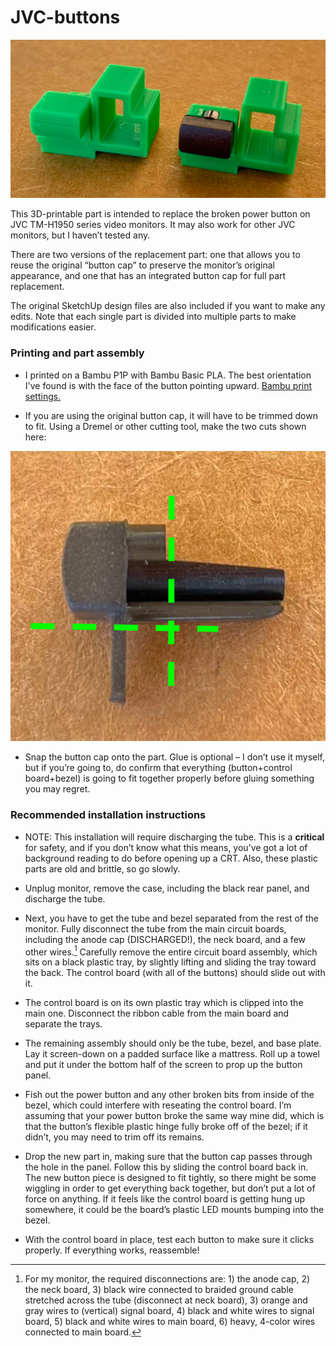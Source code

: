 # JVC-buttons

![Parts](parts.png)

This 3D-printable part is intended to replace the broken power button on JVC TM-H1950 series video monitors. It may also work for other JVC monitors, but I haven’t tested any. 

There are two versions of the replacement part: one that allows you to reuse the original “button cap” to preserve the monitor’s original appearance, and one that has an integrated button cap for full part replacement. 

The original SketchUp design files are also included if you want to make any edits. Note that each single part is divided into multiple parts to make modifications easier. 

### Printing and part assembly

- I printed on a Bambu P1P with Bambu Basic PLA. The best orientation I've found is with the face of the button pointing upward. [Bambu print settings.](jvc_btn_bambu_preset.json)

- If you are using the original button cap, it will have to be trimmed down to fit. Using a Dremel or other cutting tool, make the two cuts shown here:

![Cuts](cuts.png)

- Snap the button cap onto the part. Glue is optional – I don’t use it myself, but if you’re going to, do confirm that everything (button+control board+bezel) is going to fit together properly before gluing something you may regret. 

### Recommended installation instructions

- NOTE: This installation will require discharging the tube. This is a **critical** for safety, and if you don’t know what this means, you’ve got a lot of background reading to do before opening up a CRT. Also, these plastic parts are old and brittle, so go slowly. 

- Unplug monitor, remove the case, including the black rear panel, and discharge the tube. 

- Next, you have to get the tube and bezel separated from the rest of the monitor. Fully disconnect the tube from the main circuit boards, including the anode cap (DISCHARGED!), the neck board, and a few other wires.[^1] Carefully remove the entire circuit board assembly, which sits on a black plastic tray, by slightly lifting and sliding the tray toward the back. The control board (with all of the buttons) should slide out with it. 

- The control board is on its own plastic tray which is clipped into the main one. Disconnect the ribbon cable from the main board and separate the trays. 

- The remaining assembly should only be the tube, bezel, and base plate. Lay it screen-down on a padded surface like a mattress. Roll up a towel and put it under the bottom half of the screen to prop up the button panel. 

- Fish out the power button and any other broken bits from inside of the bezel, which could interfere with reseating the control board. I’m assuming that your power button broke the same way mine did, which is that the button’s flexible plastic hinge fully broke off of the bezel; if it didn’t, you may need to trim off its remains. 

- Drop the new part in, making sure that the button cap passes through the hole in the panel. Follow this by sliding the control board back in. The new button piece is designed to fit tightly, so there might be some wiggling in order to get everything back together, but don’t put a lot of force on anything. If it feels like the control board is getting hung up somewhere, it could be the board’s plastic LED mounts bumping into the bezel. 

- With the control board in place, test each button to make sure it clicks properly. If everything works, reassemble!

[^1]: For my monitor, the required disconnections are: 1) the anode cap, 2) the neck board, 3) black wire connected to braided ground cable stretched across the tube (disconnect at neck board), 3) orange and gray wires to (vertical) signal board, 4) black and white wires to signal board, 5) black and white wires to main board, 6) heavy, 4-color wires connected to main board. 
